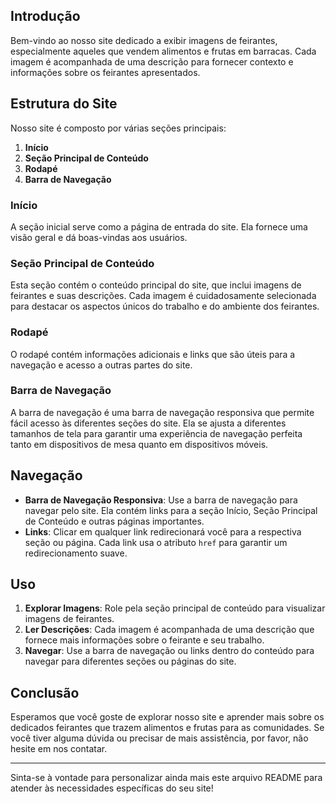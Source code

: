 ## Introdução
Bem-vindo ao nosso site dedicado a exibir imagens de feirantes, especialmente aqueles que vendem alimentos e frutas em barracas. Cada imagem é acompanhada de uma descrição para fornecer contexto e informações sobre os feirantes apresentados.

## Estrutura do Site
Nosso site é composto por várias seções principais:
1. **Início**
2. **Seção Principal de Conteúdo**
3. **Rodapé**
4. **Barra de Navegação**

### Início
A seção inicial serve como a página de entrada do site. Ela fornece uma visão geral e dá boas-vindas aos usuários.

### Seção Principal de Conteúdo
Esta seção contém o conteúdo principal do site, que inclui imagens de feirantes e suas descrições. Cada imagem é cuidadosamente selecionada para destacar os aspectos únicos do trabalho e do ambiente dos feirantes.

### Rodapé
O rodapé contém informações adicionais e links que são úteis para a navegação e acesso a outras partes do site.

### Barra de Navegação
A barra de navegação é uma barra de navegação responsiva que permite fácil acesso às diferentes seções do site. Ela se ajusta a diferentes tamanhos de tela para garantir uma experiência de navegação perfeita tanto em dispositivos de mesa quanto em dispositivos móveis.

## Navegação
- **Barra de Navegação Responsiva**: Use a barra de navegação para navegar pelo site. Ela contém links para a seção Início, Seção Principal de Conteúdo e outras páginas importantes.
- **Links**: Clicar em qualquer link redirecionará você para a respectiva seção ou página. Cada link usa o atributo `href` para garantir um redirecionamento suave.

## Uso
1. **Explorar Imagens**: Role pela seção principal de conteúdo para visualizar imagens de feirantes.
2. **Ler Descrições**: Cada imagem é acompanhada de uma descrição que fornece mais informações sobre o feirante e seu trabalho.
3. **Navegar**: Use a barra de navegação ou links dentro do conteúdo para navegar para diferentes seções ou páginas do site.

## Conclusão
Esperamos que você goste de explorar nosso site e aprender mais sobre os dedicados feirantes que trazem alimentos e frutas para as comunidades. Se você tiver alguma dúvida ou precisar de mais assistência, por favor, não hesite em nos contatar.

---

Sinta-se à vontade para personalizar ainda mais este arquivo README para atender às necessidades específicas do seu site!
